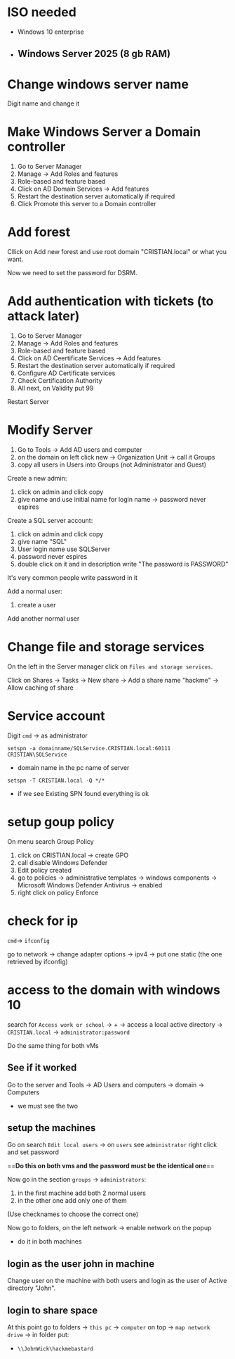 # ISO needed
- Windows 10 enterprise 
- Windows Server 2025 (8 gb RAM)
	- 



# Change windows server name 
Digit name and change it

# Make Windows Server a Domain controller 

1. Go to Server Manager
2. Manage -> Add Roles and features
3. Role-based and feature based
4. Click on AD Domain Services -> Add features
5. Restart the destination server automatically if required
6. Click Promote this server to a Domain controller


# Add forest 
Cllick on Add new forest and use root domain "CRISTIAN.local" or what you want.

Now we need to set the password for DSRM.


# Add authentication with tickets (to attack later)

1. Go to Server Manager
2. Manage -> Add Roles and features
3. Role-based and feature based
4. Click on AD Ceertificate Services -> Add features
5. Restart the destination server automatically if required
6. Configure AD Certificate services
7. Check Certification Authority
8. All next, on Validity put 99

Restart Server



# Modify Server

1. Go to Tools -> Add AD users and computer
2. on the domain on left click new -> Organization Unit -> call it Groups
3. copy all users in Users into Groups (not Administrator and Guest)

Create a new admin:
1. click on admin and click copy 
2. give name and use initial name for login name -> password never espires

Create a SQL server account:
1. click on admin and click copy 
2. give name "SQL" 
3. User login name use SQLServer
4. password never espires
5. double click on it and in description write "The password is PASSWORD"

It's very common people write password in it



Add a normal user:
1. create a user

Add another normal user



# Change file and storage services

On the left in the Server manager click on `Files and storage services`.

Click on Shares -> Tasks -> New share -> Add a share name "hackme" -> Allow caching of share



# Service account
Digit `cmd` -> as administrator

```
setspn -a domainname/SQLService.CRISTIAN.local:60111 CRISTIAN\SQLService
```
- domain name in the pc name of server

```
setspn -T CRISTIAN.local -Q */*
```
- if we see Existing SPN found everything is ok



# setup goup policy

On menu search Group Policy
1. click on CRISTIAN.local -> create GPO 
2. call disable Windows Defender
3. Edit policy created
4. go to policies -> administrative templates -> windows components -> Microsoft Windows Defender Antivirus -> enabled
5. right click on policy Enforce


# check for ip
`cmd`-> `ifconfig`


go to network -> change adapter options -> ipv4 -> put one static (the one retrieved by ifconfig)



# access to the domain with windows 10

search for `Access work or school` -> + -> access a local active directory -> `CRISTIAN.local` -> `administrator:password`

Do the same thing for both vMs


## See if it worked 
Go to the server and Tools -> AD Users and computers -> domain -> Computers
- we must see the two



## setup the machines
Go on search `Edit local users` -> on `users` see `administrator` right click and set password

==**Do this on both vms and the password must be the identical one**==


Now go in the section `groups` -> `administrators`:
1. in the first machine add both 2 normal users
2. in the other one add only one of them

(Use checknames to choose the correct one)

Now go to folders, on the left network -> enable network on the popup
- do it in both machines


## login as the user john in machine
Change user on the machine with both users and login as the user of Active directory "John".

## login to share space
At this point go to folders -> `this pc` -> `computer` on top -> `map network drive` -> in folder put:
- `\\JohnWick\hackmebastard`

